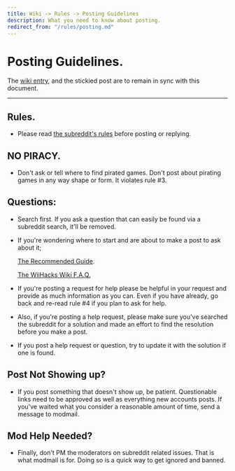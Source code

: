 ```yaml
---
title: Wiki -> Rules -> Posting Guidelines
description: What you need to know about posting.
redirect_from: "/rules/posting.md"
---
```


# Posting Guidelines.

  The [wiki entry](https://www.wiihacks.org/posting), and the stickied post are to remain in sync with this document.

----

## Rules.

   * Please read [the subreddit's rules](https://www.wiihacks.org/rules) before posting or replying.

## NO PIRACY.

   * Don't ask or tell where to find pirated games. Don't post about pirating games in any way shape or form. It violates rule #3.

## Questions:

   * Search first. If you ask a question that can easily be found via a subreddit search, it'll be removed.

   * If you're wondering where to start and are about to make a post to ask about it;

     [The Recommended Guide](https://wii.guide/).
   
     [The WiiHacks Wiki F.A.Q.](https://www.wiihacks.org/faqs)

   * If you're posting a request for help please be helpful in your request and provide as much information as you can. Even if you have already, go back and re-read rule #4 if you plan to ask for help.

   * Also, if you're posting a help request, please make sure you've searched the subreddit for a solution and made an effort to find the resolution before you make a post.

   * If you post a help request or question, try to update it with the solution if one is found.

## Post Not Showing up?

   * If you post something that doesn't show up, be patient. Questionable links need to be approved as well as everything new accounts posts. If you've waited what you consider a reasonable amount of time, send a message to modmail.

## Mod Help Needed?

   * Finally, don't PM the moderators on subreddit related issues. That is what modmail is for. Doing so is a quick way to get ignored and banned.
